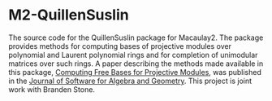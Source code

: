 # M2-QuillenSuslin
The source code for the QuillenSuslin package for Macaulay2.  The package provides methods for computing bases of projective modules over polynomial and Laurent polynomial rings and for completion of unimodular matrices over such rings.  A paper describing the methods made available in this package, [Computing Free Bases for Projective Modules](http://msp.org/jsag/2013/5-1/p05.xhtml), was published in the [Journal of Software for Algebra and Geometry](http://www.j-sag.org).  This project is joint work with Branden Stone.
